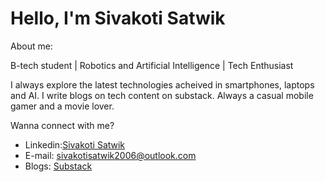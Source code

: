 # Hello, I'm Sivakoti Satwik

About me:

B-tech student | Robotics and Artificial Intelligence | Tech Enthusiast

I always explore the latest technologies acheived in smartphones, laptops and AI. I write blogs on tech content on substack. Always a casual mobile gamer and a movie lover.

Wanna connect with me?
- Linkedin:[Sivakoti Satwik](www.linkedin.com/in/satwik-sivakoti-b57449288)
- E-mail: sivakotisatwik2006@outlook.com
- Blogs: [Substack](https://satwiksivakoti.substack.com/)



